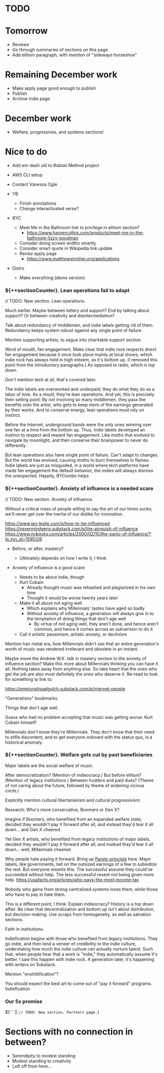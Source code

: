 # TODO

# Tomorrow
* Reviews
* Go through summaries of sections on this page
* Add elitism paragraph, with mention of "sideways horseshoe"

# Remaining December work
* Make apply page good enough to publish
* Publish
* Archive indie page

# December work
* Welfare, progressives, and systems sections!

# Nice to do
* Add em-dash util to Bobtail Method project
* AWS CLI setup
* Contact Vanessa Ogle

* YB
    * Finish annotations
    * Change interactivated verse?

* BYC
    * Meet Me in the Bathroom link to privilege in elitism section?
        * https://www.harpercollins.com/products/meet-me-in-the-bathroom-lizzy-goodman
    * Consider doing screen widths smartly
    * Consider smart quote in Wikipedia link update
    * Revise apply page
        * https://www.matthewstrother.org/applications

* Distro
    * Make everything (demo version)

### ${++sectionCounter}. Lean operations fail to adapt

// TODO: New section. Lean operations.

Much earlier. Maybe between lottery and support? End by talking about support? Or between creativity and disintermediation?

Talk about redundancy of middlemen, and indie labels getting rid of them. Redundancy keeps system robust against any single point of failure.

Mention supporting artists, to segue into charitable support section.

Word of mouth, fan engagement. Make clear that indie rock respects direct fan engagement because it once took place mainly at local shows, which indie rock has always held in high esteem, as it's bottom up. (I removed this point from the introductory paragraphs.) As opposed to radio, which is top down.

Don't mention tech at all, that's covered later.

The indie labels are overworked and underpaid; they do what they do as a labor of love. As a result, they're lean operations. And yet, this is precisely their selling point: By *not* involving so many middlemen, they pass the benefits onto the artist, who gets to keep more of the earnings generated by their works. And to conserve energy, lean operations must rely on instinct.

Before the Internet, underground bands were the *only* ones winning over one fan at a time from the bottom up. Thus, Indie labels developed an instinct to respect and reward fan engagement. Like moths that evolved to navigate by moonlight, and then conserve their brainpower to never do differently.

But lean operations also have single point of failure. Can't adapt to changes. But the world has evolved, causing moths to burn themselves in flames. Indie labels are just as misguided, in a world where tech platforms have made fan engagement the default behavior, the indies will always dismiss the unexpected. Happily, BYCombo helps

### ${++sectionCounter}. Anxiety of influence is a needed scare

// TODO: New section. Anxiety of influence.

Without a critical mass of people willing to say the art of our times sucks, we'll never get over the inertia of our dislike for innovation.

https://www.ian-leslie.com/p/how-to-be-influenced
https://nevermindgenx.substack.com/p/the-ainguish-of-influence
https://www.nybooks.com/articles/2000/02/10/the-panic-of-influence/?lp_txn_id=1595126

* Before, or after, mastery?
    * Ultimately depends on how I write it, I think

* Anxiety of influence is a good scare
    * Needs to be about indie, though
    * Kurt Cobain
        * Already thought music was rehashed and plagiarized in his own time
        * Thought it would be worse twenty years later
    * Make it all about not aging well
        * Which explains why Millennials' tastes have aged so badly
        * Without anxiety of influence, a generation will always give in to the temptation of doing things that don't age well
            * By virtue of not aging well, they aren't done, and hence aren't common, and hence it comes across as subversion to do it
    * Call it artistic pessimism, artistic anxiety, or declinism

Mention hair metal era, how Millennials didn't see that an entire generation's worth of music was rendered irrelevant and obsolete in an instant.

Maybe move the Andrew W.K. talk in mastery section to the anxiety of influence section? Make this more about Millennials thinking you can have it all. Nothing takes away from anything else. So take heart that the ones who get the job are also most definitely the ones who deserve it. Re-read to look for something to link to:

https://emptyrailroadgulch.substack.com/p/internet-people

"Generations" bookmarks

Things that don't age well.

Guess who had no problem accepting that music was getting worse: Kurt Cobain himself!

Millennials don't know they're Millennials. They don't know that their need to stifle discontent, and to get everyone onboard with the status quo, is a historical anomaly.

### ${++sectionCounter}. Welfare gets cut by past beneficiaries

Major labels are the social welfare of music.

After democratization? (Mention of indieocracy.) But before elitism? (Mention of legacy institutions.) Between hustlers and paid dues? (Theme of not caring about the future, followed by theme of widening vicious circle.)

Explicitly mention cultural libertarianism and cultural progressivism.

Research: Who's more conservative, Boomers or Gen X?

Imagine if Boomers, who benefited from an expanded welfare state, decided they wouldn't pay it forward after all, and instead they'd tear it all down… and Gen X cheered.

Yet Gen X artists, who benefited from legacy institutions of major labels, decided they wouldn't pay it forward after all, and instead they'd tear it all down… well, Millennials cheered.

Why people hate paying it forward. Bring up [Pareto principle](https://www.investopedia.com/terms/p/paretoprinciple.asp) here. Major labels, like governments, bet on the outsized earnings of a few to subsidize the rest. But everyone resents this. The successful assume they could've succeeded without help. The less successful resent not being given more help.
https://usafacts.org/articles/who-pays-the-most-income-tax

Nobody who gains from strong centralized systems loves them, while those who have to pay in hate them.

This is a different point, I think: Explain indieocracy? History is a top down affair. Be clear that decentralization and bottom up isn't about distribution, but decision-making. Use scraps from homogeneity, as well as salvation sections.

Faith in institutions.

Indiefication begins with those who benefited from legacy institutions. They go indie, and then lend a veneer of credibility to the indie culture, understating how much the indie culture can actually nurture talent. Such that, when people hear that a work is "indie," they automatically assume it's better. I saw this happen with indie rock. A generation later, it's happening with writers on Substack.

Mention "enshittification"?

You should expect the best art to come out of "pay it forward" programs. Indiefication

### Our 5x promise

${'  ' || `
// TODO: New section. Partners page.
`}

# Sections with no connection in between?
* Serendipity to modest standing
* Modest standing to creativity
* Left off from here…